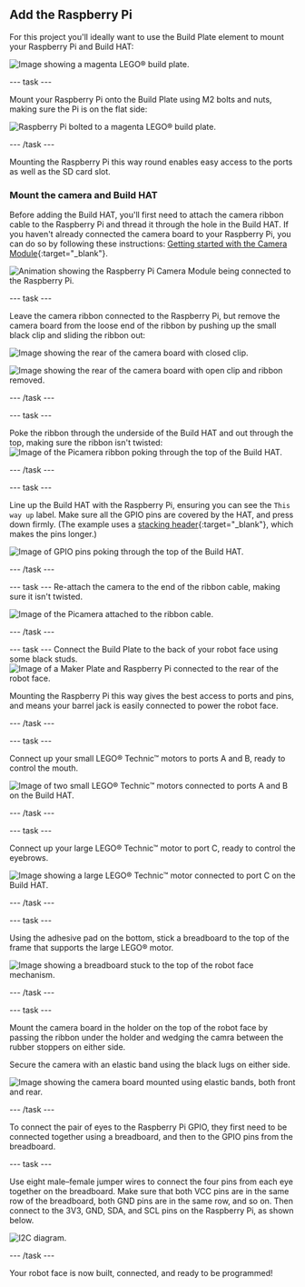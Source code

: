 ## Add the Raspberry Pi

For this project you'll ideally want to use the Build Plate element to mount your Raspberry Pi and Build HAT:

![Image showing a magenta LEGO® build plate.](images/build_10.png)

--- task ---

Mount your Raspberry Pi onto the Build Plate using M2 bolts and nuts, making sure the Pi is on the flat side:

 ![Raspberry Pi bolted to a magenta LEGO® build plate.](images/build_11.jpg)

--- /task ---

Mounting the Raspberry Pi this way round enables easy access to the ports as well as the SD card slot.

### Mount the camera and Build HAT

Before adding the Build HAT, you'll first need to attach the camera ribbon cable to the Raspberry Pi and thread it through the hole in the Build HAT. If you haven't already connected the camera board to your Raspberry Pi, you can do so by following these instructions: [Getting started with the Camera Module](https://projects.raspberrypi.org/en/projects/getting-started-with-picamera){:target="_blank"}.

![Animation showing the Raspberry Pi Camera Module being connected to the Raspberry Pi.](images/connect-camera.gif)

--- task ---

Leave the camera ribbon connected to the Raspberry Pi, but remove the camera board from the loose end of the ribbon by pushing up the small black clip and sliding the ribbon out:

![Image showing the rear of the camera board with closed clip.](images/build_12.jpg)

![Image showing the rear of the camera board with open clip and ribbon removed.](images/build_13.jpg)

--- /task ---

--- task ---

Poke the ribbon through the underside of the Build HAT and out through the top, making sure the ribbon isn't twisted:
![Image of the Picamera ribbon poking through the top of the Build HAT.](images/build_14.jpg)

--- /task ---

--- task ---

Line up the Build HAT with the Raspberry Pi, ensuring you can see the `This way up` label. Make sure all the GPIO pins are covered by the HAT, and press down firmly. (The example uses a [stacking header](https://www.adafruit.com/product/2223){:target="_blank"}, which makes the pins longer.)

![Image of GPIO pins poking through the top of the Build HAT.](images/build_15.jpg)

--- /task ---

--- task ---
Re-attach the camera to the end of the ribbon cable, making sure it isn't twisted. 

![Image of the Picamera attached to the ribbon cable.](images/build_16.jpg)

--- /task ---

--- task ---
Connect the Build Plate to the back of your robot face using some black studs.
![Image of a Maker Plate and Raspberry Pi connected to the rear of the robot face.](images/build_17.jpg)

Mounting the Raspberry Pi this way gives the best access to ports and pins, and means your barrel jack is easily connected to power the robot face. 

--- /task ---

--- task ---

Connect up your small LEGO® Technic™ motors to ports A and B, ready to control the mouth.

![Image of two small LEGO® Technic™ motors connected to ports A and B on the Build HAT.](images/build_18.jpg)

--- /task ---

--- task ---

Connect up your large LEGO® Technic™ motor to port C, ready to control the eyebrows.

![Image showing a large LEGO® Technic™ motor connected to port C on the Build HAT.](images/build_19.jpg)

--- /task ---

--- task ---

Using the adhesive pad on the bottom, stick a breadboard to the top of the frame that supports the large LEGO® motor.

![Image showing a breadboard stuck to the top of the robot face mechanism.](images/build_20.jpg)

--- /task ---

--- task ---

Mount the camera board in the holder on the top of the robot face by passing the ribbon under the holder and wedging the camra between the rubber stoppers on either side. 

Secure the camera with an elastic band using the black lugs on either side. 

![Image showing the camera board mounted using elastic bands, both front and rear.](images/build_21.jpg)

--- /task ---

To connect the pair of eyes to the Raspberry Pi GPIO, they first need to be connected together using a breadboard, and then to the GPIO pins from the breadboard.

--- task ---

Use eight male–female jumper wires to connect the four pins from each eye together on the breadboard. Make sure that both VCC pins are in the same row of the breadboard, both GND pins are in the same row, and so on. Then connect to the 3V3, GND, SDA, and SCL pins on the Raspberry Pi, as shown below.

![I2C diagram.](images/eye_wiring.png)

--- /task ---

Your robot face is now built, connected, and ready to be programmed!





